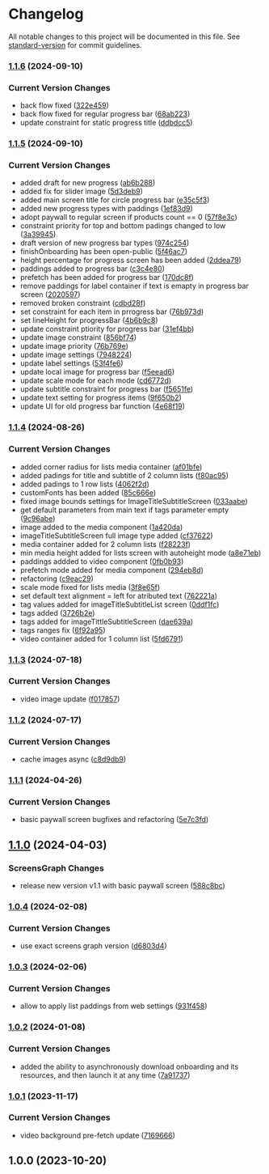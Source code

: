 # Changelog

All notable changes to this project will be documented in this file. See [standard-version](https://github.com/conventional-changelog/standard-version) for commit guidelines.

### [1.1.6](https://github.com/onboarding-online/swift-onboarding-sdk/compare/v1.1.5...v1.1.6) (2024-09-10)


### Current Version Changes

* back flow fixed ([322e459](https://github.com/onboarding-online/swift-onboarding-sdk/commit/322e459cad6bae08c05264658e0423c15da89f9d))
* back flow fixed for regular progress bar ([68ab223](https://github.com/onboarding-online/swift-onboarding-sdk/commit/68ab2239b53e322fd3a9b1eb86fd8da5e8c7a8c8))
* update constraint for static progress title ([ddbdcc5](https://github.com/onboarding-online/swift-onboarding-sdk/commit/ddbdcc56a6d5637f8d627146a2efd56160f388ac))

### [1.1.5](https://github.com/onboarding-online/swift-onboarding-sdk/compare/v1.1.4...v1.1.5) (2024-09-10)


### Current Version Changes

* added draft for new progress ([ab6b288](https://github.com/onboarding-online/swift-onboarding-sdk/commit/ab6b2881a28322d3334213328b3e5dc6454257ef))
* added fix for slider image ([5d3deb9](https://github.com/onboarding-online/swift-onboarding-sdk/commit/5d3deb94cdd38e4244814efe22b7bb2f9becd96b))
* added main screen title for circle progress bar ([e35c5f3](https://github.com/onboarding-online/swift-onboarding-sdk/commit/e35c5f33673b7b352488e555627843448c1e584c))
* added new progress types with paddings ([1ef83d9](https://github.com/onboarding-online/swift-onboarding-sdk/commit/1ef83d933a8b5ad1144397c3753e059f9ff25c28))
* adopt paywall to regular screen if products count == 0 ([57f8e3c](https://github.com/onboarding-online/swift-onboarding-sdk/commit/57f8e3c9e1519a536b952e7c809755c94d4e822b))
* constraint priority for top and bottom padings changed to low ([3a39945](https://github.com/onboarding-online/swift-onboarding-sdk/commit/3a3994535b93bd0bafa3adac406030809afcd8b5))
* draft version of new progress bar types ([974c254](https://github.com/onboarding-online/swift-onboarding-sdk/commit/974c2546cb3e9761547032826cda1e9b641e7809))
* finishOnboarding has been open-public ([5f46ac7](https://github.com/onboarding-online/swift-onboarding-sdk/commit/5f46ac7682d1e4f38895bd1cb6f76a354af42f1b))
* height percentage for progress screen has been added ([2ddea79](https://github.com/onboarding-online/swift-onboarding-sdk/commit/2ddea79e61cd76a81ef93cf4e9c32e8d38c1f437))
* paddings added to progress bar ([c3c4e80](https://github.com/onboarding-online/swift-onboarding-sdk/commit/c3c4e804129156cbe760c3a6f0268a9b2836c926))
* prefetch has been added for progress bar ([170dc8f](https://github.com/onboarding-online/swift-onboarding-sdk/commit/170dc8f6f38474395ced0a52bfe295a831d073f5))
* remove paddings for label container if text is emapty in progress bar screen ([2020597](https://github.com/onboarding-online/swift-onboarding-sdk/commit/202059743b2a4f7f0095b61598eeb763d96ec27f))
* removed broken constraint ([cdbd28f](https://github.com/onboarding-online/swift-onboarding-sdk/commit/cdbd28fcbfe1d5fa9c67e8a4a6d03dba0d21dfe0))
* set constraint for each item in prrogress bar ([76b973d](https://github.com/onboarding-online/swift-onboarding-sdk/commit/76b973dc35dcf3e931cb5e037f2c456502169a91))
* set lineHeight for progressBar ([4b6b9c8](https://github.com/onboarding-online/swift-onboarding-sdk/commit/4b6b9c89845c761a6e97e59d25976d179a06e9c6))
* update constraint ptiority for progress bar ([31ef4bb](https://github.com/onboarding-online/swift-onboarding-sdk/commit/31ef4bb215e4a53f07758b3c14f9c562a00e0ba5))
* update image constraint ([856bf74](https://github.com/onboarding-online/swift-onboarding-sdk/commit/856bf7416a7a8676e650b5553a5e25556f3ca9da))
* update image priority ([76b769e](https://github.com/onboarding-online/swift-onboarding-sdk/commit/76b769eba370a410fc0b09db65e5029b5b071b1d))
* update image settings ([7948224](https://github.com/onboarding-online/swift-onboarding-sdk/commit/7948224549098483e1a8088cb49a82df14a59892))
* update label settings ([53f4fe6](https://github.com/onboarding-online/swift-onboarding-sdk/commit/53f4fe6ef058f908774de55188ab41f2d69c0c80))
* update local image for progress bar ([f5eead6](https://github.com/onboarding-online/swift-onboarding-sdk/commit/f5eead60ee82bd86fc770eeca9eb311dcc1a9829))
* update scale mode for each mode ([cd6772d](https://github.com/onboarding-online/swift-onboarding-sdk/commit/cd6772d3268e63fb410df0b1393cde2dca806fa3))
* update subtitle constraint for progress bar ([f5651fe](https://github.com/onboarding-online/swift-onboarding-sdk/commit/f5651fe5eeab0137cf468a30a095f486b9ffc6d7))
* update text setting for progress items ([9f650b2](https://github.com/onboarding-online/swift-onboarding-sdk/commit/9f650b2859a9edc2540b986e672b376c51e0e6f0))
* update UI for old progress bar function ([4e68f19](https://github.com/onboarding-online/swift-onboarding-sdk/commit/4e68f199dfd5393792edbf396c83f9231ec21e69))

### [1.1.4](https://github.com/onboarding-online/swift-onboarding-sdk/compare/v1.1.3...v1.1.4) (2024-08-26)


### Current Version Changes

* added corner radius for lists media container ([af01bfe](https://github.com/onboarding-online/swift-onboarding-sdk/commit/af01bfedb6fcac7fc11a653c8baab9e8979dcc5b))
* added padings for title and subtitle of 2 column lists ([f80ac95](https://github.com/onboarding-online/swift-onboarding-sdk/commit/f80ac95f818a547b727bb75227a15c4720f6ce67))
* added padings to 1 row lists ([4062f2d](https://github.com/onboarding-online/swift-onboarding-sdk/commit/4062f2d1519a10feefe6b5d55f08c4bcd924ad82))
* customFonts has been added ([85c666e](https://github.com/onboarding-online/swift-onboarding-sdk/commit/85c666eb710e5746c6d09ca059d8bdd0cfccddbe))
* fixed image bounds settings for ImageTitleSubtitleScreen ([033aabe](https://github.com/onboarding-online/swift-onboarding-sdk/commit/033aabe9b5d7e3ca3fa50c972f6ad15b3c921f14))
* get default parameters from main text if tags parameter empty ([9c96abe](https://github.com/onboarding-online/swift-onboarding-sdk/commit/9c96abeb44fc3f3d1e21649622a7edeb9d4a6ffd))
* image added to the media component ([1a420da](https://github.com/onboarding-online/swift-onboarding-sdk/commit/1a420dad0a1a634395b1be11cce162564e841885))
* imageTitleSubtitleScreen full image type added ([cf37622](https://github.com/onboarding-online/swift-onboarding-sdk/commit/cf37622c460091d37467c1be18329ae8c00faa0e))
* media container added for 2 column lists ([f28223f](https://github.com/onboarding-online/swift-onboarding-sdk/commit/f28223fe696c94b627318f50f8610b9faa8addd8))
* min media height added for lists screen with autoheight mode ([a8e71eb](https://github.com/onboarding-online/swift-onboarding-sdk/commit/a8e71ebb81aca9e21309e17be8315a928b94f80b))
* paddings addded to video component ([0fb0b93](https://github.com/onboarding-online/swift-onboarding-sdk/commit/0fb0b93ee3651130dc0ada0e025eeb547b65ef3a))
* prefetch mode added for media component ([294eb8d](https://github.com/onboarding-online/swift-onboarding-sdk/commit/294eb8df94e694b2cb8d1ec920f4a1d8a800461b))
* refactoring ([c9eac29](https://github.com/onboarding-online/swift-onboarding-sdk/commit/c9eac29099c1639c588527eabe1f8ff591e37d3a))
* scale mode fixed for lists media ([3f8e65f](https://github.com/onboarding-online/swift-onboarding-sdk/commit/3f8e65f77d0938d7842e98784c2ab68018cdcfb2))
* set default text alignment = left for atributed text ([762221a](https://github.com/onboarding-online/swift-onboarding-sdk/commit/762221a0876df87c88f977b7bc547b64b84d7808))
* tag values added for imageTitleSubtitleList screen ([0ddf1fc](https://github.com/onboarding-online/swift-onboarding-sdk/commit/0ddf1fc050ac7ead21fb2e305d53088dac2733b3))
* tags added ([3726b2e](https://github.com/onboarding-online/swift-onboarding-sdk/commit/3726b2eb9ace36ba5cbb5a99650556137c29f2e0))
* tags added for imageTittleSubtitleScreen ([dae639a](https://github.com/onboarding-online/swift-onboarding-sdk/commit/dae639af33b52da7abc0faad094743784eb1d0e7))
* tags ranges fix ([6f92a95](https://github.com/onboarding-online/swift-onboarding-sdk/commit/6f92a9510b830efdcdb29c7b4aa43016898197a7))
* video container added for 1 column list ([5fd6791](https://github.com/onboarding-online/swift-onboarding-sdk/commit/5fd67914734a0c51a855a4fc22f9e8f98a95a000))

### [1.1.3](https://github.com/onboarding-online/swift-onboarding-sdk/compare/v1.1.2...v1.1.3) (2024-07-18)


### Current Version Changes

* video image update ([f017857](https://github.com/onboarding-online/swift-onboarding-sdk/commit/f017857f27270ac4f0142a14113ca5e4e464a45f))

### [1.1.2](https://github.com/onboarding-online/swift-onboarding-sdk/compare/v1.1.1...v1.1.2) (2024-07-17)


### Current Version Changes

* cache images async ([c8d9db9](https://github.com/onboarding-online/swift-onboarding-sdk/commit/c8d9db97ac5f6ae6c37e61bf190bd578335c1039))

### [1.1.1](https://github.com/onboarding-online/swift-onboarding-sdk/compare/v1.1.0...v1.1.1) (2024-04-26)


### Current Version Changes

* basic paywall screen bugfixes and refactoring ([5e7c3fd](https://github.com/onboarding-online/swift-onboarding-sdk/commit/5e7c3fd7cb4f62196dcdd52568e93f8a10cd5931))

## [1.1.0](https://github.com/onboarding-online/swift-onboarding-sdk/compare/v1.0.4...v1.1.0) (2024-04-03)


### ScreensGraph Changes

* release new version v1.1 with basic paywall screen ([588c8bc](https://github.com/onboarding-online/swift-onboarding-sdk/commit/588c8bc0915f3fa37a34361a9b8fe4c2529f70e7))

### [1.0.4](https://github.com/onboarding-online/swift-onboarding-sdk/compare/v1.0.3...v1.0.4) (2024-02-08)


### Current Version Changes

* use exact screens graph version ([d6803d4](https://github.com/onboarding-online/swift-onboarding-sdk/commit/d6803d456b72a8089c2e40671808da5edcf7f63b))

### [1.0.3](https://github.com/onboarding-online/swift-onboarding-sdk/compare/v1.0.2...v1.0.3) (2024-02-06)


### Current Version Changes

* allow to apply list paddings from web settings ([931f458](https://github.com/onboarding-online/swift-onboarding-sdk/commit/931f458149e697edfff3f4925c8df62244045208))

### [1.0.2](https://github.com/onboarding-online/swift-onboarding-sdk/compare/v1.0.1...v1.0.2) (2024-01-08)


### Current Version Changes

* added the ability to asynchronously download onboarding and its resources, and then launch it at any time ([7a91737](https://github.com/onboarding-online/swift-onboarding-sdk/commit/7a917376fafe3c38ede666e50cf723527ec11158))

### [1.0.1](https://github.com/onboarding-online/swift-onboarding-sdk/compare/v1.0.0...v1.0.1) (2023-11-17)


### Current Version Changes

* video background pre-fetch update ([7169666](https://github.com/onboarding-online/swift-onboarding-sdk/commit/7169666dc928296ed5748d4df467793daf71ffd7))

## 1.0.0 (2023-10-20)
